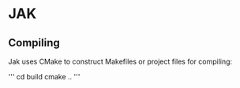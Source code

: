 JAK
===

Compiling
---------

Jak uses CMake to construct Makefiles or project files for compiling:

'''
cd build
cmake ..
'''
